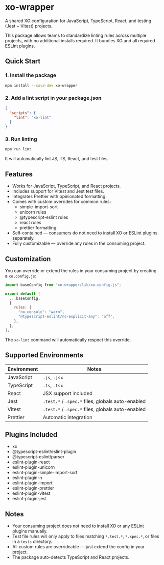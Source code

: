 # xo-wrapper

A shared XO configuration for JavaScript, TypeScript, React, and testing (Jest + Vitest) projects.

This package allows teams to standardize linting rules across multiple projects, with no additional installs required. It bundles XO and all required ESLint plugins.

## Quick Start

### 1. Install the package

```bash
npm install --save-dev xo-wrapper
```

### 2. Add a lint script in your package.json

```json
{
  "scripts": {
    "lint": "xo-lint"
  }
}
```

### 3. Run linting

```bash
npm run lint
```

It will automatically lint JS, TS, React, and test files.

## Features

- Works for JavaScript, TypeScript, and React projects.
- Includes support for Vitest and Jest test files.
- Integrates Prettier with opinionated formatting.
- Comes with custom overrides for common rules:
  - simple-import-sort
  - unicorn rules
  - @typescript-eslint rules
  - react rules
  - prettier formatting
- Self-contained — consumers do not need to install XO or ESLint plugins separately.
- Fully customizable — override any rules in the consuming project.

## Customization

You can override or extend the rules in your consuming project by creating a `xo.config.js`:

```js
import baseConfig from "xo-wrapper/lib/xo.config.js";

export default [
  ...baseConfig,
  {
    rules: {
      "no-console": "warn",
      "@typescript-eslint/no-explicit-any": "off",
    },
  },
];
```

The `xo-lint` command will automatically respect this override.

## Supported Environments

| Environment | Notes                                             |
| ----------- | ------------------------------------------------- |
| JavaScript  | `.js`, `.jsx`                                     |
| TypeScript  | `.ts`, `.tsx`                                     |
| React       | JSX support included                              |
| Jest        | `.test.*` / `.spec.*` files, globals auto-enabled |
| Vitest      | `.test.*` / `.spec.*` files, globals auto-enabled |
| Prettier    | Automatic integration                             |

## Plugins Included

- xo
- @typescript-eslint/eslint-plugin
- @typescript-eslint/parser
- eslint-plugin-react
- eslint-plugin-unicorn
- eslint-plugin-simple-import-sort
- eslint-plugin-n
- eslint-plugin-import
- eslint-plugin-prettier
- eslint-plugin-vitest
- eslint-plugin-jest

## Notes

- Your consuming project does not need to install XO or any ESLint plugins manually.
- Test file rules will only apply to files matching `*.test.*`, `*.spec.*`, or files in a `tests` directory.
- All custom rules are overrideable — just extend the config in your project.
- The package auto-detects TypeScript and React projects.
